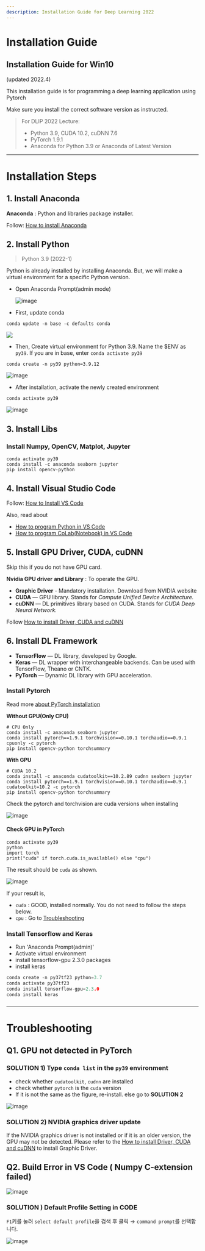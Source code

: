 ```yaml
---
description: Installation Guide for Deep Learning 2022
---
```


# Installation Guide

## Installation Guide for Win10

(updated 2022.4)

This installation guide is for programming a deep learning application using Pytorch

Make sure you install the correct software version as instructed.

> For DLIP 2022 Lecture:
>
> - Python 3.9, CUDA 10.2, cuDNN 7.6
> - PyTorch 1.9.1
> - Anaconda for Python 3.9 or Anaconda of Latest Version
***



# Installation Steps





## 1. Install Anaconda

**Anaconda** : Python and libraries package installer.

Follow: [How to install Anaconda](https://ykkim.gitbook.io/dlip/installation-guide/anaconda#conda-installation)





## 2. Install Python

> Python 3.9 (2022-1)

Python is already installed by installing Anaconda. But, we will make a virtual environment for a specific Python version.

- Open Anaconda Prompt(admin mode)

  ![image](https://user-images.githubusercontent.com/23421059/169198062-246162fb-1e21-4d63-9377-a50bf75ef060.png)

  

- First, update conda

```
conda update -n base -c defaults conda
```

![](https://user-images.githubusercontent.com/23421059/169187097-2e482777-fb8b-45c0-b7f6-408073d8b15b.png)



- Then, Create virtual environment for Python 3.9. Name the $ENV as `py39`.  If you are in base, enter  `conda activate py39`

```
conda create -n py39 python=3.9.12
```

![image](https://user-images.githubusercontent.com/23421059/169187275-6699f8ee-a4fc-449e-97d5-c087439d0098.png)



- After installation, activate the newly created environment

```
conda activate py39
```

![image](https://user-images.githubusercontent.com/23421059/169187341-0aaa7552-fac3-43fe-9702-66321c67fc06.png)



## 3. Install Libs

### Install Numpy, OpenCV, Matplot, Jupyter

```
conda activate py39
conda install -c anaconda seaborn jupyter
pip install opencv-python
```





## 4. Install Visual Studio Code

Follow: [How to Install VS Code](../ide/vscode/#installation)

Also, read about

* [How to program Python in VS Code](https://ykkim.gitbook.io/dlip/installation-guide/ide/vscode/python-vscode)
* [How to program CoLab(Notebook) in VS Code](https://ykkim.gitbook.io/dlip/installation-guide/ide/vscode/notebook-with-vscode)





## 5. Install GPU Driver, CUDA, cuDNN

Skip this if you do not have GPU card.

**Nvidia GPU driver** **and Library** : To operate the GPU.

* **Graphic Driver** -  Mandatory installation. Download from NVIDIA website
* **CUDA** — GPU library. Stands for _Compute Unified Device Architecture._
* **cuDNN** — DL primitives library based on CUDA. Stands for _CUDA Deep Neural Network._

Follow [How to install Driver, CUDA and cuDNN](../cuda-installation/#9f39)





## 6. Install DL Framework

* **TensorFlow** — DL library, developed by Google.
* **Keras** — DL wrapper with interchangeable backends. Can be used with TensorFlow, Theano or CNTK.
* **PyTorch** — Dynamic DL library with GPU acceleration.



### Install Pytorch

Read more [about PyTorch installation](https://ykkim.gitbook.io/dlip/installation-guide/framework/pytorch)



**Without GPU(Only CPU)**

```
# CPU Only
conda install -c anaconda seaborn jupyter
conda install pytorch==1.9.1 torchvision==0.10.1 torchaudio==0.9.1 cpuonly -c pytorch
pip install opencv-python torchsummary
```



**With GPU**

```
# CUDA 10.2
conda install -c anaconda cudatoolkit==10.2.89 cudnn seaborn jupyter
conda install pytorch==1.9.1 torchvision==0.10.1 torchaudio==0.9.1 cudatoolkit=10.2 -c pytorch
pip install opencv-python torchsummary
```

Check the pytorch and torchvision are cuda versions when installing

![image](https://user-images.githubusercontent.com/23421059/169194229-7f18983a-de83-483c-9399-f907b9bc5e1f.png)



#### Check GPU in PyTorch 

```
conda activate py39
python
import torch
print("cuda" if torch.cuda.is_available() else "cpu")
```

The result should be `cuda` as shown.


![image](https://user-images.githubusercontent.com/23421059/169334629-c98a3b0a-79d0-48cd-9d41-7e7062ae1870.png)




If your result is,

* `cuda` : GOOD, installed normally. You do not need to follow the steps below.
* `cpu` :  Go to [Troubleshooting](#troubleshooting)



### Install Tensorflow and Keras

* Run 'Anaconda Prompt(admin)'
* Activate virtual environment
* install tensorflow-gpu 2.3.0 packages
* install keras

```c
conda create -n py37tf23 python=3.7
conda activate py37tf23 
conda install tensorflow-gpu=2.3.0
conda install keras
```

###



-----





# Troubleshooting



## Q1. GPU not detected in PyTorch

### SOLUTION  1) Type `conda list` in the `py39` environment

* check whether `cudatoolkit`, `cudnn` are installed
* check whether `pytorch` is the `cuda` version
* If it is not the same as the figure, re-install. else go to **SOLUTION 2**

![image](https://user-images.githubusercontent.com/23421059/169206326-5b2dbf23-f091-404f-b814-8f75fe6b3db2.png)



### SOLUTION  2) NVIDIA graphics driver update

If the NVIDIA graphics driver is not installed or if it is an older version, the GPU may not be detected. 
Please refer to the  [How to install Driver, CUDA and cuDNN](../cuda-installation/#9f39) to install Graphic Driver.



## Q2. Build Error in VS Code ( Numpy C-extension failed)

![image](https://user-images.githubusercontent.com/23421059/169334729-b2081cdf-d51d-414f-a550-8c299fa3c56c.png)

### SOLUTION ) Default Profile Setting in CODE
`F1`키를 눌러 `select default profile`을 검색 후 클릭 → `command prompt`를 선택합니다.

![image](https://user-images.githubusercontent.com/23421059/169261544-f5b2d98a-5e0f-49f0-9e19-2e5a75c705ba.png)